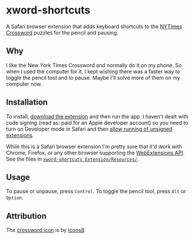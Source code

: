 # xword-shortcuts

A Safari browser extension that adds keyboard shortcuts to the [NYTimes Crossword](https://www.nytimes.com/crosswords) puzzles
for the pencil and pausing.

## Why

I like the New York Times Crossword and normally do it on my phone. So when I used the computer for it,
I kept wishing there was a faster way to toggle the pencil tool and to pause. Maybe
I'll solve more of them on my computer now.

## Installation

To install, [download the extension](https://github.com/kevinoliver/xword-shortcuts/releases) and then run the app. I haven't dealt with code signing (read as: paid for an Apple developer account) so you need to 
turn on Developer mode in Safari and then [allow running of unsigned extensions](https://developer.apple.com/documentation/safariservices/safari_web_extensions/running_your_safari_web_extension#3744467).

While this is a Safari browser extension I'm pretty sure that it'd work with Chrome, Firefox, or any other browser supporting the [WebExtensions API](https://extensionworkshop.com/documentation/develop/about-the-webextensions-api/). See the files in [`xword-shortcuts Extension/Resources/`](xword-shortcuts%20Extension/Resources/).

## Usage

To pause or unpause, press `Control`.
To toggle the pencil tool, press `Alt` or `Option`.

## Attribution

The [crossword icon](https://icons8.com/icon/4BA2477uXCGm/crossword) is by [Icons8](https://icons8.com).
